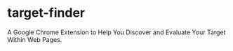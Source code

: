 # target-finder
A Google Chrome Extension to Help You Discover and Evaluate Your Target Within Web Pages.
